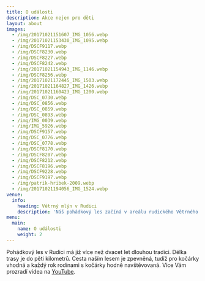 ```yaml
---
title: O události
description: Akce nejen pro děti
layout: about
images:
  - /img/20171021151607_IMG_1056.webp
  - /img/20171021153430_IMG_1095.webp
  - /img/DSCF9117.webp
  - /img/DSCF8230.webp
  - /img/DSCF8227.webp
  - /img/DSCF8242.webp
  - /img/20171021154943_IMG_1146.webp
  - /img/DSCF8256.webp
  - /img/20171021172445_IMG_1503.webp
  - /img/20171021164827_IMG_1426.webp
  - /img/20171021160423_IMG_1200.webp
  - /img/DSC_0730.webp
  - /img/DSC_0856.webp
  - /img/DSC_0859.webp
  - /img/DSC_0893.webp
  - /img/IMG_0039.webp
  - /img/IMG_5926.webp
  - /img/DSCF9157.webp
  - /img/DSC_0776.webp
  - /img/DSC_0778.webp
  - /img/DSCF8170.webp
  - /img/DSCF8207.webp
  - /img/DSCF8212.webp
  - /img/DSCF8196.webp
  - /img/DSCF9228.webp
  - /img/DSCF9197.webp
  - /img/patrik-hribek-2009.webp
  - /img/20171021194056_IMG_1524.webp
venue:
  info:
    heading: Větrný mlýn v Rudici
    description: 'Náš pohádkový les začíná v areálu rudického Větrného mlýna, mnoha turisty obdivovanou historickou památkou, kde zároveň i končí. Nepsanou tradicí je, že děti v cíli dostanou buřt, který si na ohni později opékají.'
menu:
  main:
    name: O události
    weight: 2
---
```


Pohádkový les v Rudici má již více než dvacet let dlouhou tradici. Délka trasy je do pěti kilometrů. Cesta naším lesem je zpevněná, tudíž pro kočárky vhodná a každý rok rodinami s kočárky hodně navštěvovaná. Více Vám prozradí videa na [YouTube](https://youtube.com/playlist?list=PLfohfqLRYMDHG0lSzaMx9FADPa7Cm1HOc).